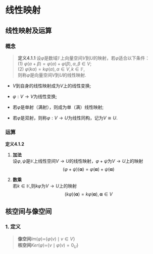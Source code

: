 # 线性映射

## 线性映射及运算

### 概念

> $\textbf{定义4.1.1 }$设$\varphi$是数域$\mathbb{F}$上向量空间$V$到$U$的映射，若$\varphi$适合以下条件：  
(1) $\varphi(\alpha+\beta)=\varphi(\alpha)+\varphi(\beta), \alpha,\beta\in V$;  
(2) $\varphi(k\alpha)=k\varphi(\alpha),\alpha\in V, k\in\mathbb{F},$  
则称$\varphi$是向量空间$V$到$U$的线性映射.

* $V$到自身的线性映射成为$V$上的线性变换;

* $\varphi:V\rightarrow V$为线性变换;

* 若$\varphi$是单射（满射），则成为单（满）线性映射;

* 若$\varphi$是双射，则称$\varphi:V\rightarrow U$为线性同构，记为$V\cong U$.

### 运算

$\textbf{定义4.1.2}$

1. **加法**  
设$\varphi,\psi$是$\mathbb{K}$上线性空间$V\rightarrow U$的线性映射，$\varphi+\psi$为$V\rightarrow U$上的映射
$$(\varphi+\psi)(\mathbf{\alpha})=\varphi(\mathbf{\alpha})+\psi(\mathbf{\alpha})$$

2. **数乘**  
若$k\in \mathbb{K}$,则$k\varphi$为$V\rightarrow U$上的映射
$$(k\varphi)(\mathbf{\alpha})=k\varphi(\mathbf{\alpha}),\mathbf{\alpha}\in V$$

## 核空间与像空间

### 1. 定义

> $\textbf{像空间}Im(\varphi)=${$\varphi(v)\mid v\in V$}    
$\textbf{核空间}Ker(\varphi)=${$v\mid \varphi(v)=0_{U}$}
